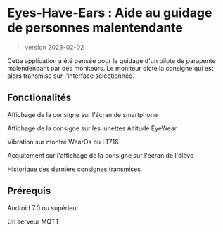 # Eyes-Have-Ears : Aide au guidage de personnes malentendante
>version 2023-02-02

Cette application a été pensée pour le guidage d'un pilote de parapente malendendant par des moniteurs. Le moniteur dicte la consigne qui est alors transmise sur l'interface sélectionnée.

## Fonctionalités 
Affichage de la consigne sur l'écran de smartphone

Affichage de la consigne sur les lunettes Altitude EyeWear

Vibration sur montre WearOs ou LT716

Acquitement sur l'affichage de la consigne sur l'ecran de l'élève

Historique des dernière consignes transmises 

	
	

## Prérequis 
Android 7.0 ou supérieur

Un serveur MQTT

	
